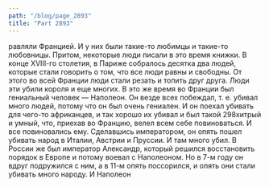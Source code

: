 ```yaml
---
path: "/blog/page_2893"
title: "Part 2893"
---
```


равляли Францией. И у них были такие-то любимцы и такие-то любовницы. Притом, некоторые люди писали в это время книжки. В конце ХVІІІ-го столетия, в Париже собралось десятка два людей, которые стали говорить о том, что все люди равны и свободны. От этого во всей Франции люди стали резать и топить друг друга. Люди эти убили короля и еще многих. В это же время во Франции был гениальный человек — Наполеон. Он везде всех побеждал, т. е. убивал много людей, потому что он был очень гениален. И он поехал убивать для чего-то африканцев, и так хорошо их убивал и был такой 298хитрый и умный, что, приехав во Францию, велел всем себе повиноваться. И все повиновались ему. Сделавшись императором, он опять пошел убивать народ в Италии, Австрии и Пруссии. И там много убил. В России же был император Александр, который решился восстановить порядок в Европе и потому воевал с Наполеоном. Но в 7-м году он вдруг подружился с ним, а в 11-м опять поссорился, и опять они стали убивать много народу. И Наполеон 

